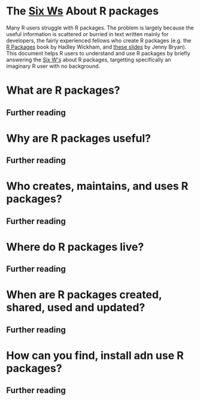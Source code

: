 # The [Six Ws](https://en.wikipedia.org/wiki/Five_Ws) About R packages

Many R users struggle with R packages. The problem is largely because the useful information is scattered or burried in text written mainly for developers, the fairly experienced fellows who create R packages (e.g. the [R Packages](http://r-pkgs.had.co.nz/) book by Hadley Wickham, and [these slides](https://speakerdeck.com/jennybc/ubc-stat545-2015-writing-your-first-r-package) by Jenny Bryan). This document helps R users to understand and use R packages by briefly answering the [Six W's](https://en.wikipedia.org/wiki/Five_Ws) about R packages, targetting specifically an imaginary R user with no background.

# What are R packages?

## Further reading


# Why are R packages useful?

## Further reading

# Who creates, maintains, and uses R packages?

## Further reading

# Where do R packages live?

## Further reading

# When are R packages created, shared, used and updated?

## Further reading

# How can you find, install adn use R packages?

## Further reading
